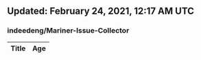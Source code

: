 ## Updated: February 24, 2021, 12:17 AM UTC


### indeedeng/Mariner-Issue-Collector
|**Title**|**Age**|
|:----|:----|